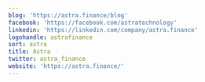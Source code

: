 ```yaml
---
blog: 'https://astra.finance/blog'
facebook: 'https://facebook.com/astratechnology'
linkedin: 'https://linkedin.com/company/astra.finance'
logohandle: astrafinance
sort: astra
title: Astra
twitter: astra_finance
website: 'https://astra.finance/'
---
```

